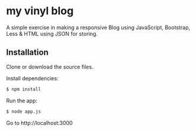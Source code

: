 # my vinyl blog
A simple exercise in making a responsive Blog using JavaScript, Bootstrap, Less & HTML using JSON for storing.

## Installation
Clone or download the source files.

Install dependencies:
```sh
$ npm install
```
Run the app:
```sh
$ node app.js
```
Go to http://localhost:3000
